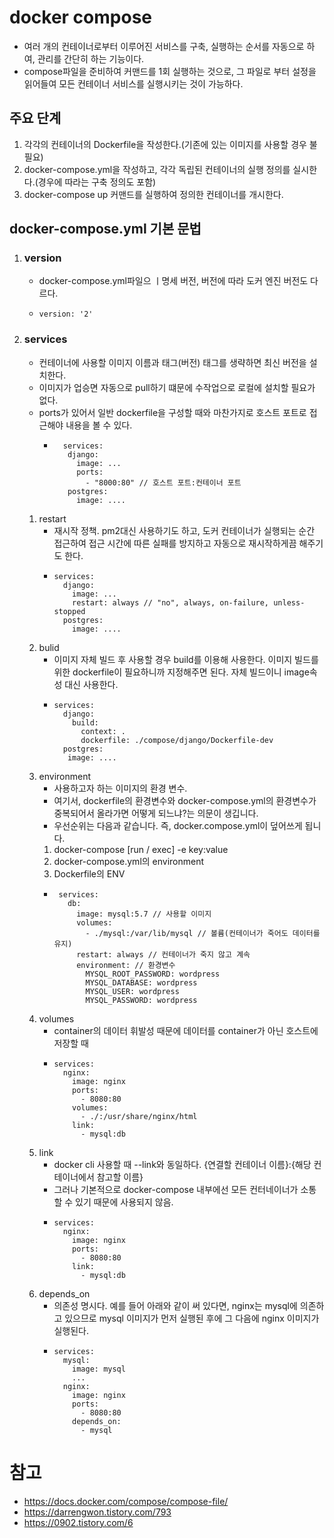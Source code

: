 # docker compose
- 여러 개의 컨테이너로부터 이루어진 서비스를 구축, 실행하는 순서를 자동으로 하여, 관리를 간단히 하는 기능이다.
- compose파일을 준비하여 커맨드를 1회 실행하는 것으로, 그 파일로 부터 설정을 읽어들여 모든 컨테이너 서비스를 실행시키는 것이 가능하다.
## 주요 단계
1. 각각의 컨테이너의 Dockerfile을 작성한다.(기존에 있는 이미지를 사용할 경우 불필요)
2. docker-compose.yml을 작성하고, 각각 독립된 컨테이너의 실행 정의를 실시한다.(경우에 따라는 구축 정의도 포함)
3. docker-compose up 커맨드를 실행하여 정의한 컨테이너를 개시한다.
## docker-compose.yml 기본 문법
1. ### version
   - docker-compose.yml파일으 ㅣ명세 버전, 버전에 따라 도커 엔진 버전도 다르다.
   - ``` docker
     version: '2'
2. ### services
   - 컨테이너에 사용할 이미지 이름과 태그(버전) 태그를 생략하면 최신 버전을 설치한다.
   - 이미지가 업승면 자동으로 pull하기 떄문에 수작업으로 로컬에 설치할 필요가 없다.
   - ports가 있어서 일반 dockerfile을 구성할 때와 마찬가지로 호스트 포트로 접근해야 내용을 볼 수 있다. 
     - ``` docker
         services:
          django:
            image: ...
            ports:
              - "8000:80" // 호스트 포트:컨테이너 포트
          postgres:
        	image: ....
   1. restart
      - 재시작 정책. pm2대신 사용하기도 하고, 도커 컨테이너가 실행되는 순간 접근하여 접근 시간에 따른 실패를 방지하고 자동으로 재시작하게끔 해주기도 한다.
      - ``` docker
        services:
          django:
            image: ...
            restart: always // "no", always, on-failure, unless-stopped
          postgres:
          	image: ....
   2. bulid
       - 이미지 자체 빌드 후 사용할 경우 build를 이용해 사용한다. 이미지 빌드를 위한 dockerfile이 필요하니까 지정해주면 된다. 자체 빌드이니 image속성 대신 사용한다.
       - ``` docker
         services:
           django:
             build:
               context: .
               dockerfile: ./compose/django/Dockerfile-dev 
           postgres:
           	image: ....
   3. environment
        - 사용하고자 하는 이미지의 환경 변수.
        - 여기서, dockerfile의 환경변수와 docker-compose.yml의 환경변수가 중복되어서 올라가면 어떻게 되느냐?는 의문이 생깁니다.
        - 우선순위는 다음과 같습니다. 즉, docker.compose.yml이 덮어쓰게 됩니다.
        1. docker-compose [run / exec] -e key:value
        2. docker-compose.yml의 environment
        3. Dockerfile의 ENV
        - ``` docker
           services:
             db:
               image: mysql:5.7 // 사용할 이미지
               volumes:
                 - ./mysql:/var/lib/mysql // 볼륨(컨테이너가 죽어도 데이터를 유지)
               restart: always // 컨테이너가 죽지 않고 계속
               environment: // 환경변수
                 MYSQL_ROOT_PASSWORD: wordpress
                 MYSQL_DATABASE: wordpress
                 MYSQL_USER: wordpress
                 MYSQL_PASSWORD: wordpress
   4. volumes
       - container의 데이터 휘발성 때문에 데이터를 container가 아닌 호스트에 저장할 때
      - ``` docker
        services:
          nginx:
            image: nginx
            ports:
              - 8080:80
            volumes:
              - ./:/usr/share/nginx/html
            link:
              - mysql:db
   5. link
      - docker cli 사용할 때 --link와 동일하다. {연결할 컨테이너 이름}:{해당 컨테이너에서 참고할 이름}
      - 그러나 기본적으로 docker-compose 내부에선 모든 컨터네이너가 소통할 수 있기 때문에 사용되지 않음.
      - ``` docker
        services:
          nginx:
            image: nginx
            ports:
              - 8080:80
            link:
              - mysql:db
   6. depends_on
      - 의존성 명시다. 예를 들어 아래와 같이 써 있다면, nginx는 mysql에 의존하고 있으므로 mysql 이미지가 먼저 실행된 후에 그 다음에 nginx 이미지가 실행된다.
      - ``` docker
        services:
          mysql:
            image: mysql
            ...
          nginx:
            image: nginx
            ports:
              - 8080:80
            depends_on:
              - mysql
# 참고
- https://docs.docker.com/compose/compose-file/
- https://darrengwon.tistory.com/793
- https://0902.tistory.com/6